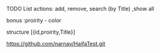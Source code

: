 TODO List
actions: add, remove, search (by Title) ,show all

bonus :proirity - color

structure 
[{id,proirity,Title}]

https://github.com/narnav/HaifaTest.git